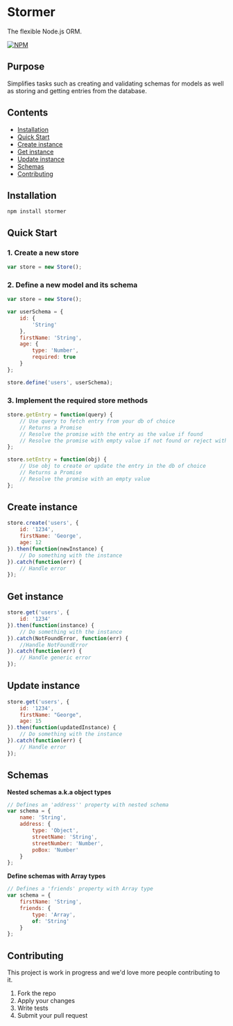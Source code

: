 # Stormer
The flexible Node.js ORM.

[![NPM](https://nodei.co/npm/stormer.png?downloads=true&downloadRank=true&stars=true)](https://nodei.co/npm/stormer/)


## Purpose
Simplifies tasks such as creating and validating schemas for models as well as storing and getting entries from the database.


## Contents
- [Installation](#installation)
- [Quick Start](#quick-start)
- [Create instance](#create-instance)
- [Get instance](#get-instance)
- [Update instance](#update-instance)
- [Schemas](#schemas)
- [Contributing](#contributing)


## Installation

```npm install stormer```

## Quick Start

### 1. Create a new store 

```javascript
var store = new Store();
```

### 2. Define a new model and its schema

```javascript
var store = new Store();

var userSchema = {
    id: {
        'String'
    },
    firstName: 'String',
    age: {
        type: 'Number',
        required: true
    }
};

store.define('users', userSchema);
```

### 3. Implement the required store methods 

```javascript
store.getEntry = function(query) {
    // Use query to fetch entry from your db of choice
    // Returns a Promise
    // Resolve the promise with the entry as the value if found
    // Resolve the promise with empty value if not found or reject with a NotFoundError 
};

store.setEntry = function(obj) {
    // Use obj to create or update the entry in the db of choice
    // Returns a Promise
    // Resolve the promise with an empty value
};
```

## Create instance

```javascript
store.create('users', {
    id: '1234', 
    firstName: 'George', 
    age: 12
}).then(function(newInstance) {
    // Do something with the instance
}).catch(function(err) {
    // Handle error 
}); 
```

## Get instance

```javascript
store.get('users', {
    id: '1234'
}).then(function(instance) {
    // Do something with the instance
}).catch(NotFoundError, function(err) {
    //Handle NotFoundError
}).catch(function(err) {
    // Handle generic error
}); 
```

## Update instance

```javascript
store.get('users', {
    id: '1234',
    firstName: "George",
    age: 15
}).then(function(updatedInstance) {
    // Do something with the instance
}).catch(function(err) {
    // Handle error
});
```

## Schemas

**Nested schemas a.k.a object types**

```javascript
// Defines an 'address'' property with nested schema
var schema = {
    name: 'String',
    address: {
        type: 'Object',
        streetName: 'String',
        streetNumber: 'Number',
        poBox: 'Number'
    }
};
```

**Define schemas with Array types**

```javascript
// Defines a 'friends' property with Array type
var schema = {
    firstName: 'String',
    friends: {
        type: 'Array',
        of: 'String'
    }
};
```

## Contributing

This project is work in progress and we'd love more people contributing to it. 

1. Fork the repo
2. Apply your changes
3. Write tests
4. Submit your pull request
